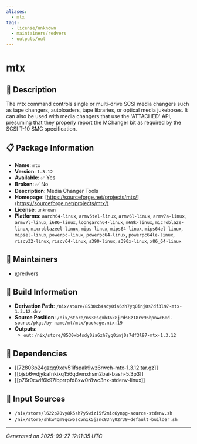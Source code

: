 ```yaml
---
aliases:
  - mtx
tags:
  - license/unknown
  - maintainers/redvers
  - outputs/out
---
```


# mtx

## 📝 Description

The mtx command controls single or multi-drive SCSI media changers such as
tape changers, autoloaders, tape libraries, or optical media jukeboxes. It
can also be used with media changers that use the 'ATTACHED' API, presuming
that they properly report the MChanger bit as required by the SCSI T-10 SMC
specification.


## 📋 Package Information

- **Name**: `mtx`
- **Version**: `1.3.12`
- **Available**: ✅ Yes
- **Broken**: ✅ No
- **Description**: Media Changer Tools
- **Homepage**: [https://sourceforge.net/projects/mtx/](https://sourceforge.net/projects/mtx/)
- **License**: `unknown`
- **Platforms**: `aarch64-linux`, `armv5tel-linux`, `armv6l-linux`, `armv7a-linux`, `armv7l-linux`, `i686-linux`, `loongarch64-linux`, `m68k-linux`, `microblaze-linux`, `microblazeel-linux`, `mips-linux`, `mips64-linux`, `mips64el-linux`, `mipsel-linux`, `powerpc-linux`, `powerpc64-linux`, `powerpc64le-linux`, `riscv32-linux`, `riscv64-linux`, `s390-linux`, `s390x-linux`, `x86_64-linux`
## 👥 Maintainers

- @redvers


## 🔧 Build Information

- **Derivation Path**: `/nix/store/8530xb4sdy0ia6zh7yq0inj0s7df3l97-mtx-1.3.12.drv`
- **Source Position**: `/nix/store/ns30sqxb36k8jrds8z18rv96bpnwc60d-source/pkgs/by-name/mt/mtx/package.nix:19`
- **Outputs**:
  - `out`:  `/nix/store/8530xb4sdy0ia6zh7yq0inj0s7df3l97-mtx-1.3.12`

## 🔗 Dependencies

- [[72803p24gzqq9xav51ifspak9wz6rwch-mtx-1.3.12.tar.gz]]
- [[bjsb6wdjykafnkixq156qdvmxhsm2bai-bash-5.3p3]]
- [[p76r0cwlf6k97ibprrpfd8xw0r8wc3nx-stdenv-linux]]

## 📁 Input Sources

- `/nix/store/l622p70vy8k5sh7y5wizi5f2mic6ynpg-source-stdenv.sh`
- `/nix/store/shkw4qm9qcw5sc5n1k5jznc83ny02r39-default-builder.sh`

---
*Generated on 2025-09-27 12:11:35 UTC*

